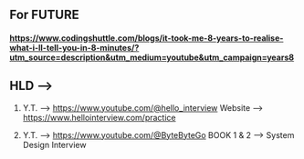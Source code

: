 ## For FUTURE

#### https://www.codingshuttle.com/blogs/it-took-me-8-years-to-realise-what-i-ll-tell-you-in-8-minutes/?utm_source=description&utm_medium=youtube&utm_campaign=years8



## HLD -->


1. Y.T. --> https://www.youtube.com/@hello_interview
   Website --> https://www.hellointerview.com/practice

2. Y.T. --> https://www.youtube.com/@ByteByteGo
   BOOK 1 & 2 --> System Design Interview
